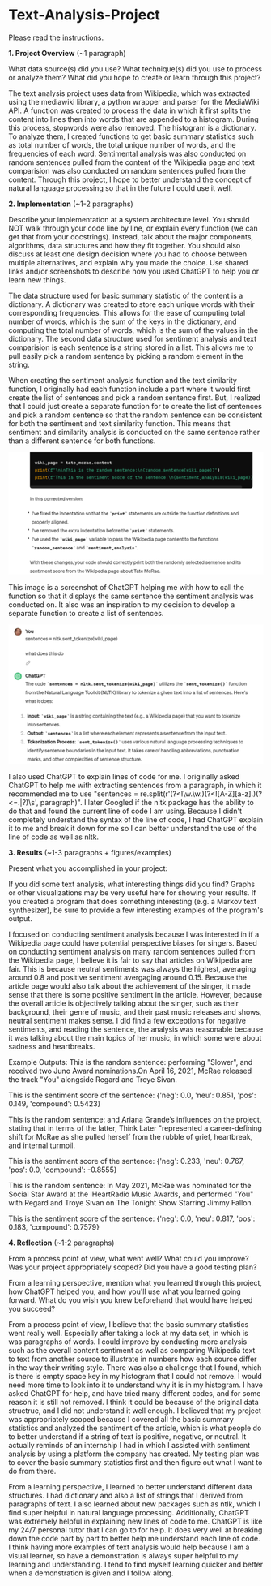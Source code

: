 # Text-Analysis-Project
 
Please read the [instructions](instructions.md).

**1. Project Overview** (~1 paragraph)

What data source(s) did you use? What technique(s) did you use to process or analyze them? What did you hope to create or learn through this project?

The text analysis project uses data from Wikipedia, which was extracted using the mediawiki library, a python wrapper and parser for the MediaWiki API. A function was created to process the data in which it first splits the content into lines then into words that are appended to a histogram. During this process, stopwords were also removed. The histogram is a dictionary. To analyze them, I created functions to get basic summary statistics such as total number of words, the total unique number of words, and the frequencies of each word. Sentimental analysis was also conducted on random sentences pulled from the content of the Wikipedia page and text comparision was also conducted on random sentences pulled from the content. Through this project, I hope to better understand the concept of natural language processing so that in the future I could use it well.

**2. Implementation** (~1-2 paragraphs)

Describe your implementation at a system architecture level. You should NOT walk through your code line by line, or explain every function (we can get that from your docstrings). Instead, talk about the major components, algorithms, data structures and how they fit together. You should also discuss at least one design decision where you had to choose between multiple alternatives, and explain why you made the choice. Use shared links and/or screenshots to describe how you used ChatGPT to help you or learn new things.

The data structure used for basic summary statistic of the content is a dictionary. A dictionary was created to store each unique words with their corresponding frequencies. This allows for the ease of computing total number of words, which is the sum of the keys in the dictionary, and computing the total number of words, which is the sum of the values in the dictionary. The second data structure used for sentiment analysis and text comparision is each sentence is a string stored in a list. This allows me to pull easily pick a random sentence by picking a random element in the string.

When creating the sentiment analysis function and the text similarity function, I originally had each function include a part where it would first create the list of sentences and pick a random sentence first. But, I realized that I could just create a separate function for to create the list of sentences and pick a random sentence so that the random sentence can be consistent for both the sentiment and text similarity function. This means that sentiment and similarity analysis is conducted on the same sentence rather than a different sentence for both functions.

![alt text](image.png)

This image is a screenshot of ChatGPT helping me with how to call the function so that it displays the same sentence the sentiment analysis was conducted on. It also was an inspiration to my decision to develop a separate function to create a list of sentences.

![alt text](image-1.png)

I also used ChatGPT to explain lines of code for me. I originally asked ChatGPT to help me with extracting sentences from a paragraph, in which it recommended me to use "sentences = re.split(r'(?<!\w\.\w.)(?<![A-Z][a-z]\.)(?<=\.|\?)\s', paragraph)". I later Googled if the nltk package has the ability to do that and found the current line of code I am using. Because I didn't completely understand the syntax of the line of code, I had ChatGPT explain it to me and break it down for me so I can better understand the use of the line of code as well as nltk.

**3. Results** (~1-3 paragraphs + figures/examples)

Present what you accomplished in your project:

If you did some text analysis, what interesting things did you find? Graphs or other visualizations may be very useful here for showing your results.
If you created a program that does something interesting (e.g. a Markov text synthesizer), be sure to provide a few interesting examples of the program's output.

I focused on conducting sentiment analysis because I was interested in if a Wikipedia page could have potential perspective biases for singers. Based on conducting sentiment analysis on many random sentences pulled from the Wikipedia page, I believe it is fair to say that articles on Wikipedia are fair. This is because neutral sentiments was always the highest, averaging around 0.8 and positive sentiment avergaging around 0.15. Because the article page would also talk about the achievement of the singer, it made sense that there is some positive sentiment in the article. However, because the overall article is objectively talking about the singer, such as their background, their genre of music, and their past music releases and shows, neutral sentiment makes sense. I did find a few exceptions for negative sentiments, and reading the sentence, the analysis was reasonable because it was talking about the main topics of her music, in which some were about sadness and heartbreaks.

Example Outputs:
This is the random sentence: performing "Slower", and received two Juno Award nominations.On April 16, 2021, McRae released the track "You" alongside Regard and Troye Sivan.

This is the sentiment score of the sentence: {'neg': 0.0, 'neu': 0.851, 'pos': 0.149, 'compound': 0.5423}

This is the random sentence: and Ariana Grande’s influences on the project, stating that in terms of the latter, Think Later "represented a career-defining shift for McRae as she pulled herself from the rubble of grief, heartbreak, and internal turmoil.

This is the sentiment score of the sentence: {'neg': 0.233, 'neu': 0.767, 'pos': 0.0, 'compound': -0.8555}

This is the random sentence: In May 2021, McRae was nominated for the Social Star Award at the IHeartRadio Music Awards, and performed "You" with Regard and Troye Sivan on The Tonight Show Starring Jimmy Fallon.

This is the sentiment score of the sentence: {'neg': 0.0, 'neu': 0.817, 'pos': 0.183, 'compound': 0.7579}

**4. Reflection** (~1-2 paragraphs)

From a process point of view, what went well? What could you improve? Was your project appropriately scoped? Did you have a good testing plan?

From a learning perspective, mention what you learned through this project, how ChatGPT helped you, and how you'll use what you learned going forward. What do you wish you knew beforehand that would have helped you succeed?

From a process point of view, I believe that the basic summary statistics went really well. Especially after taking a look at my data set, in which is was paragraphs of words. I could improve by conducting more analysis such as the overall content sentiment as well as comparing Wikipedia text to text from another source to illustrate in numbers how each source differ in the way their writing style. There was also a challenge that I found, which is there is empty space key in my histogram that I could not remove. I would need more time to look into it to understand why it is in my histogram. I have asked ChatGPT for help, and have tried many different codes, and for some reason it is still not removed. I think it could be because of the original data structrue, and I did not understand it well enough. I believed that my project was appropriately scoped because I covered all the basic summary statistics and analyzed the sentiment of the article, which is what people do to better understand if a string of text is positive, negative, or neutral. It actually reminds of an internship I had in which I assisted with sentiment analysis by using a platform the company has created. My testing plan was to cover the basic summary statistics first and then figure out what I want to do from there. 

From a learning perspective, I learned to better understand different data structures. I had dictionary and also a list of strings that I derived from paragraphs of text. I also learned about new packages such as ntlk, which I find super helpful in natural language processing. Additionally, ChatGPT was extremely helpful in explaining new lines of code to me. ChatGPT is like my 24/7 personal tutor that I can go to for help. It does very well at breaking down the code part by part to better help me understand each line of code. I think having more examples of text analysis would help because I am a visual learner, so have a demonstration is always super helpful to my learning and understanding. I tend to find myself learning quicker and better when a demonstration is given and I follow along.
